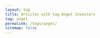 ```yaml
---
layout: tag
title: Articles with tag Angel Investors
tag: angel
permalink: /tags/angel/
sitemap: false
---
```

